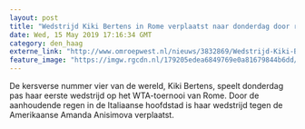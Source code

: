 ```yaml
---
layout: post
title: "Wedstrijd Kiki Bertens in Rome verplaatst naar donderdag door regen"
date: Wed, 15 May 2019 17:16:34 GMT
category: den_haag
externe_link: "http://www.omroepwest.nl/nieuws/3832869/Wedstrijd-Kiki-Bertens-in-Rome-verplaatst-naar-donderdag-door-regen"
feature_image: "https://imgw.rgcdn.nl/179205edea6849769e0a81679844b6dd/opener/3831114.jpg"
---
```


De kersverse nummer vier van de wereld, Kiki Bertens, speelt donderdag pas haar eerste wedstrijd op het WTA-toernooi van Rome. Door de aanhoudende regen in de Italiaanse hoofdstad is haar wedstrijd tegen de Amerikaanse Amanda Anisimova verplaatst.
